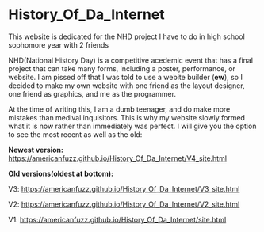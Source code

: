 # History_Of_Da_Internet
This website is dedicated for the NHD project I have to do in high school sophomore year with 2 friends

NHD(National History Day) is a competitive acedemic event that has a final project that can take many forms, including a poster, performance, or website. I am pissed off that I was told to use a webite builder (**ew**), so I decided to make my own website with one friend as the layout designer, one friend as graphics, and me as the programmer.

At the time of writing this, I am a dumb teenager, and do make more mistakes than medival inquisitors. This is why my website slowly formed what it is now rather than immediately was perfect. I will give you the option to see the most recent as well as the old:

**Newest version:** https://americanfuzz.github.io/History_Of_Da_Internet/V4_site.html


**Old versions(oldest at bottom):**

V3: https://americanfuzz.github.io/History_Of_Da_Internet/V3_site.html

V2: https://americanfuzz.github.io/History_Of_Da_Internet/V2_site.html

V1: https://americanfuzz.github.io/History_Of_Da_Internet/site.html


